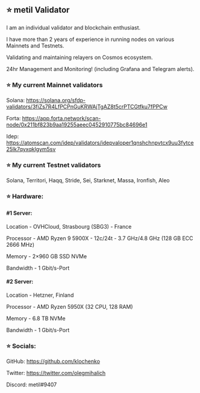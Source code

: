 ## ⭐️ metil Validator

I am an individual validator and blockchain enthusiast.

I have more than 2 years of experience in running nodes on various Mainnets and Testnets.

Validating and maintaining relayers on Cosmos ecosystem.

24hr Management and Monitoring! (including Grafana and Telegram alerts).

### ⭐️ My current Mainnet validators

Solana: https://solana.org/sfdp-validators/3fiZs7R4LfPCPnGuKRWAjTgAZ8t5crPTCGtfku7fPPCw


Forta: https://app.forta.network/scan-node/0x211bf823b9aa19255aeec0452910775bc84696e1

Idep: https://atomscan.com/idep/validators/idepvaloper1qnshchnpvtcx9uu3fytce25lk7qyxqklgym5sv

### ⭐️ My current Testnet validators

Solana, Territori, Haqq, Stride, Sei, Starknet, Massa, Ironfish, Aleo

### ⭐️ Hardware:
#### #1 Server:
Location - OVHCloud, Strasbourg (SBG3) - France

Processor - AMD Ryzen 9 5900X - 12c/24t - 3.7 GHz/4.8 GHz (128 GB ECC 2666 MHz)

Memory - 2×960 GB SSD NVMe

Bandwidth - 1 Gbit/s-Port

#### #2 Server:
Location - Hetzner, Finland

Processor - AMD Ryzen 5950X (32 CPU, 128 RAM)

Memory - 6.8 TB NVMe

Bandwidth - 1 Gbit/s-Port

### ⭐️ Socials:

GitHub: https://github.com/klochenko

Twitter: https://twitter.com/olegmihalich

Discord: metil#9407
